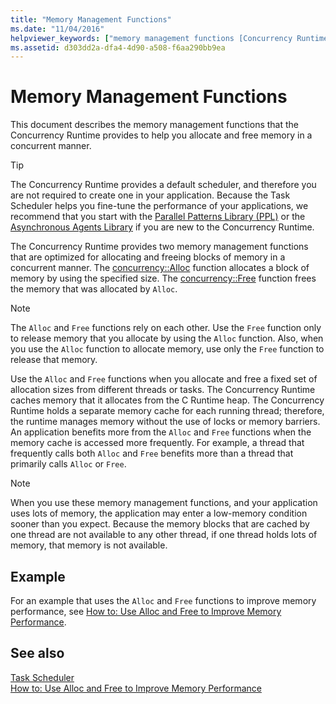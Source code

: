```yaml
---
title: "Memory Management Functions"
ms.date: "11/04/2016"
helpviewer_keywords: ["memory management functions [Concurrency Runtime]"]
ms.assetid: d303dd2a-dfa4-4d90-a508-f6aa290bb9ea
---
```

# Memory Management Functions

This document describes the memory management functions that the Concurrency Runtime provides to help you allocate and free memory in a concurrent manner.

> [!TIP]
>  The Concurrency Runtime provides a default scheduler, and therefore you are not required to create one in your application. Because the Task Scheduler helps you fine-tune the performance of your applications, we recommend that you start with the [Parallel Patterns Library (PPL)](../../parallel/concrt/parallel-patterns-library-ppl.md) or the [Asynchronous Agents Library](../../parallel/concrt/asynchronous-agents-library.md) if you are new to the Concurrency Runtime.

The Concurrency Runtime provides two memory management functions that are optimized for allocating and freeing blocks of memory in a concurrent manner. The [concurrency::Alloc](reference/concurrency-namespace-functions.md#alloc) function allocates a block of memory by using the specified size. The [concurrency::Free](reference/concurrency-namespace-functions.md#free) function frees the memory that was allocated by `Alloc`.

> [!NOTE]
>  The `Alloc` and `Free` functions rely on each other. Use the `Free` function only to release memory that you allocate by using the `Alloc` function. Also, when you use the `Alloc` function to allocate memory, use only the `Free` function to release that memory.

Use the `Alloc` and `Free` functions when you allocate and free a fixed set of allocation sizes from different threads or tasks. The Concurrency Runtime caches memory that it allocates from the C Runtime heap. The Concurrency Runtime holds a separate memory cache for each running thread; therefore, the runtime manages memory without the use of locks or memory barriers. An application benefits more from the `Alloc` and `Free` functions when the memory cache is accessed more frequently. For example, a thread that frequently calls both `Alloc` and `Free` benefits more than a thread that primarily calls `Alloc` or `Free`.

> [!NOTE]
>  When you use these memory management functions, and your application uses lots of memory, the application may enter a low-memory condition sooner than you expect. Because the memory blocks that are cached by one thread are not available to any other thread, if one thread holds lots of memory, that memory is not available.

## Example

For an example that uses the `Alloc` and `Free` functions to improve memory performance, see [How to: Use Alloc and Free to Improve Memory Performance](../../parallel/concrt/how-to-use-alloc-and-free-to-improve-memory-performance.md).

## See also

[Task Scheduler](../../parallel/concrt/task-scheduler-concurrency-runtime.md)<br/>
[How to: Use Alloc and Free to Improve Memory Performance](../../parallel/concrt/how-to-use-alloc-and-free-to-improve-memory-performance.md)
